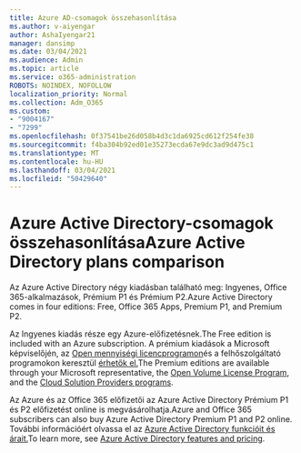 ```yaml
---
title: Azure AD-csomagok összehasonlítása
ms.author: v-aiyengar
author: AshaIyengar21
manager: dansimp
ms.date: 03/04/2021
ms.audience: Admin
ms.topic: article
ms.service: o365-administration
ROBOTS: NOINDEX, NOFOLLOW
localization_priority: Normal
ms.collection: Adm_O365
ms.custom:
- "9004167"
- "7299"
ms.openlocfilehash: 0f37541be26d058b4d3c1da6925cd612f254fe38
ms.sourcegitcommit: f4ba304b92ed01e35273ecda67e9dc3ad9d475c1
ms.translationtype: MT
ms.contentlocale: hu-HU
ms.lasthandoff: 03/04/2021
ms.locfileid: "50429640"
---
```

# <a name="azure-active-directory-plans-comparison"></a><span data-ttu-id="3dcf7-102">Azure Active Directory-csomagok összehasonlítása</span><span class="sxs-lookup"><span data-stu-id="3dcf7-102">Azure Active Directory plans comparison</span></span>

<span data-ttu-id="3dcf7-103">Az Azure Active Directory négy kiadásban található meg: Ingyenes, Office 365-alkalmazások, Prémium P1 és Prémium P2.</span><span class="sxs-lookup"><span data-stu-id="3dcf7-103">Azure Active Directory comes in four editions: Free, Office 365 Apps, Premium P1, and Premium P2.</span></span>

<span data-ttu-id="3dcf7-104">Az Ingyenes kiadás része egy Azure-előfizetésnek.</span><span class="sxs-lookup"><span data-stu-id="3dcf7-104">The Free edition is included with an Azure subscription.</span></span> <span data-ttu-id="3dcf7-105">A prémium kiadások a Microsoft képviselőjén, az [Open mennyiségi licencprogramon](https://go.microsoft.com/fwlink/?linkid=2110873)és a felhőszolgáltató programokon keresztül [érhetők el.](https://go.microsoft.com/fwlink/?LinkId=614968&clcid=0x409)</span><span class="sxs-lookup"><span data-stu-id="3dcf7-105">The Premium editions are available through your Microsoft representative, the [Open Volume License Program](https://go.microsoft.com/fwlink/?linkid=2110873), and the [Cloud Solution Providers programs](https://go.microsoft.com/fwlink/?LinkId=614968&clcid=0x409).</span></span>

<span data-ttu-id="3dcf7-106">Az Azure és az Office 365 előfizetői az Azure Active Directory Prémium P1 és P2 előfizetést online is megvásárolhatja.</span><span class="sxs-lookup"><span data-stu-id="3dcf7-106">Azure and Office 365 subscribers can also buy Azure Active Directory Premium P1 and P2 online.</span></span> <span data-ttu-id="3dcf7-107">További információért olvassa el az [Azure Active Directory funkcióit és árait.](https://go.microsoft.com/fwlink/?linkid=2081447)</span><span class="sxs-lookup"><span data-stu-id="3dcf7-107">To learn more, see [Azure Active Directory features and pricing](https://go.microsoft.com/fwlink/?linkid=2081447).</span></span>
